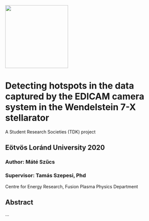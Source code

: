 <img src="https://github.com/szmate00/hotspot_detection/blob/master/figures/logok.png" height="200" />


# Detecting hotspots in the data captured by the EDICAM camera system in the Wendelstein 7-X stellarator
A Student Research Societies (TDK) project

## Eötvös Loránd University 2020
### Author: Máté Szűcs<br>

### Supervisor: Tamás Szepesi, Phd<br>

Centre for Energy Research, Fusion Plasma Physics Department<br>

## Abstract


...
